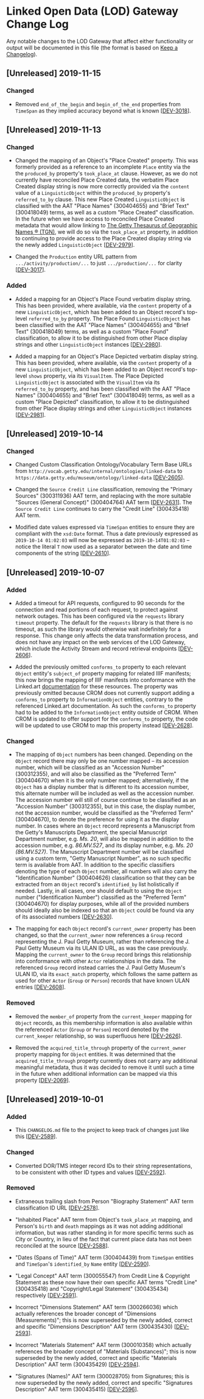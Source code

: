 # Linked Open Data (LOD) Gateway Change Log

Any notable changes to the LOD Gateway that affect either functionality or output will be documented in this file (the format is based on [Keep a Changelog](https://keepachangelog.com/en/1.0.0/)).

## [Unreleased] 2019-11-15

### Changed

* Removed `end_of_the_begin` and `begin_of_the_end` properties from `TimeSpan` as they implied accuracy beyond what is known [[DEV-3018](https://jira.getty.edu/browse/DEV-3018)].

## [Unreleased] 2019-11-13

### Changed

* Changed the mapping of an Object's "Place Created" property. This was formerly provided as a reference to an incomplete `Place` entity via the the `produced_by` property's `took_place_at` clause. However, as we do not currently have reconciled Place Created data, the verbatim Place Created display string is now more correctly provided via the `content` value of a `LinguisticObject` within the `produced_by` property's `referred_to_by` clause. This new Place Created `LinguisticObject` is classified with the AAT "Place Names" (300404655) and "Brief Text" (300418049) terms, as well as a custom "Place Created" classification. In the future when we have access to reconciled Place Created metadata that would allow linking to [The Getty Thesaurus of Geographic Names ® (TGN)](http://www.getty.edu/research/tools/vocabularies/tgn/about.html), we will do so via the `took_place_at` property, in addition to continuing to provide access to the Place Created display string via the newly added `LinguisticObject` [[DEV-2979](https://jira.getty.edu/browse/DEV-2979)].

* Changed the `Production` entity URL pattern from `.../activity/production/...` to just `.../production/...` for clarity [[DEV-3017](https://jira.getty.edu/browse/DEV-3017)].

### Added

+ Added a mapping for an Object's Place Found verbatim display string. This has been provided, where available, via the `content` property of a new `LinguisticObject`, which has been added to an Object record's top-level `referred_to_by` property. The Place Found `LinguisticObject` has been classified with the AAT "Place Names" (300404655) and "Brief Text" (300418049) terms, as well as a custom "Place Found" classification, to allow it to be distinguished from other Place display strings and other `LinguisticObject` instances [[DEV-2980](https://jira.getty.edu/browse/DEV-2980)].

+ Added a mapping for an Object's Place Depicted verbatim display string. This has been provided, where available, via the `content` property of a new `LinguisticObject`, which has been added to an Object record's top-level `shows` property, via its `VisualItem`. The Place Depicted `LinguisticObject` is associated with the `VisualItem` via its `referred_to_by` property, and has been classified with the AAT "Place Names" (300404655) and "Brief Text" (300418049) terms, as well as a custom "Place Depicted" classification, to allow it to be distinguished from other Place display strings and other `LinguisticObject` instances [[DEV-2981](https://jira.getty.edu/browse/DEV-2981)].

## [Unreleased] 2019-10-14

### Changed

* Changed Custom Classification Ontology/Vocabulary Term Base URLs from `http://vocab.getty.edu/internal/ontologies/linked-data` to `https://data.getty.edu/museum/ontology/linked-data` [[DEV-2605](https://jira.getty.edu/browse/DEV-2605)].

* Changed the `Source Credit Line` classification, removing the "Primary Sources" (300311936) AAT term, and replacing with the more suitable "Sources (General Concept)" (300404764) AAT term [[DEV-2631](https://jira.getty.edu/browse/DEV-2631)]. The `Source Credit Line` continues to carry the "Credit Line" (300435418) AAT term.

* Modified date values expressed via `TimeSpan` entities to ensure they are compliant with the `xsd:Date` format. Thus a date previously expressed as `2019-10-14 01:02:03` will now be expressed as `2019-10-14T01:02:03` – notice the literal `T` now used as a separator between the date and time components of the string [[DEV-2610](https://jira.getty.edu/browse/DEV-2610)].

## [Unreleased] 2019-10-07

### Added

+ Added a timeout for API requests, configured to 90 seconds for the connection and read portions of each request, to protect against network outages. This has been configured via the `requests` library `timeout` property. The default for the `requests` library is that there is no timeout, as such the library would otherwise wait indefinitely for a response. This change only affects the data transformation process, and does not have any impact on the web services of the LOD Gateway, which include the Activity Stream and record retrieval endpoints [[DEV-2606](https://jira.getty.edu/browse/DEV-2606)].

+ Added the previously omitted `conforms_to` property to each relevant `Object` entity's `subject_of` property mapping for related IIIF manifests; this now brings the mapping of IIIF manifests into conformance with the Linked.art [documentation](https://linked.art/model/digital/#iiif-manifests) for these resources. The property was previously omitted because CROM does not currently support adding a `conforms_to` property to `InformationObject` entities, contrary to the referenced Linked.art documentation. As such the `conforms_to` property had to be added to the `InformationObject` entity outside of CROM. When CROM is updated to offer support for the `conforms_to` property, the code will be updated to use CROM to map this property instead [[DEV-2628](https://jira.getty.edu/browse/DEV-2628)].

### Changed

* The mapping of `Object` numbers has been changed. Depending on the `Object` record there may only be one number mapped – its accession number, which will be classified as an "Accession Number" (300312355), and will also be classified as the "Preferred Term" (300404670) when it is the only number mapped; alternatively, if the `Object` has a display number that is different to its accession number, this alternate number will be included as well as the accession number. The accession number will still of course continue to be classified as an "Accession Number" (300312355), but in this case, the display number, not the accession number, would be classified as the "Preferred Term" (300404670), to denote the preference for using it as the display number. In cases where an `Object` record represents a Manuscript from the Getty's Manuscripts Department, the special Manuscript Department number, e.g. _Ms. 20_, will also be mapped in addition to the accession number, e.g. _86.MV.527_, and its display number, e.g. _Ms. 20 (86.MV.527)_. The Manuscript Department number will be classified using a custom term, "Getty Manuscript Number", as no such specific term is available from AAT. In addition to the specific classifiers denoting the type of each `Object` number, all numbers will also carry the "Identification Number" (300404626) classification so that they can be extracted from an `Object` record's `identified_by` list holistically if needed. Lastly, in all cases, one should default to using the `Object` number ("Identification Number") classified as the "Preferred Term" (300404670) for display purposes, while all of the provided numbers should ideally also be indexed so that an `Object` could be found via any of its associated numbers [[DEV-2630](https://jira.getty.edu/browse/DEV-2630)].

* The mapping for each `Object` record's `current_owner` property has been changed, so that the `current_owner` now references a `Group` record representing the J. Paul Getty Museum, rather than referencing the J. Paul Getty Museum via its ULAN ID URL, as was the case previously. Mapping the `current_owner` to the `Group` record brings this relationship into conformance with other `Actor` relationships in the data. The referenced `Group` record instead carries the J. Paul Getty Museum's ULAN ID, via its `exact_match` property, which follows the same pattern as used for other `Actor` (`Group` or `Person`) records that have known ULAN entries [[DEV-2608](https://jira.getty.edu/browse/DEV-2608)].

### Removed

- Removed the `member_of` property from the `current_keeper` mapping for `Object` records, as this membership information is also available within the referenced `Actor` (`Group` or `Person`) record denoted by the `current_keeper` relationship, so was superfluous here [[DEV-2626](https://jira.getty.edu/browse/DEV-2626)].

- Removed the `acquired_title_through` property of the `current_owner` property mapping for `Object` entities. It was determined that the `acquired_title_through` property currently does not carry any additional meaningful metadata, thus it was decided to remove it until such a time in the future when additional information can be mapped via this property [[DEV-2069](https://jira.getty.edu/browse/DEV-2069)].

## [Unreleased] 2019-10-01

### Added

+ This `CHANGELOG.md` file to the project to keep track of changes just like this [[DEV-2589](https://jira.getty.edu/browse/DEV-2592)].

### Changed

* Converted DOR/TMS integer record IDs to their string representations, to be consistent with other ID types and values [[DEV-2592](https://jira.getty.edu/browse/DEV-2592)].

### Removed

- Extraneous trailing slash from Person "Biography Statement" AAT term classification ID URL [[DEV-2578](https://jira.getty.edu/browse/DEV-2588)].

- "Inhabited Place" AAT term from Object's `took_place_at` mapping, and Person's `birth` and `death` mappings as it was not adding additional information, but was rather standing in for more specific terms such as City or Country, in lieu of the fact that current place data has not been reconciled at the source [[DEV-2588](https://jira.getty.edu/browse/DEV-2588)].

- "Dates (Spans of Time)" AAT term (300404439) from `TimeSpan` entities and `TimeSpan`'s `identified_by` `Name` entity [[DEV-2590](https://jira.getty.edu/browse/DEV-2590)].

- "Legal Concept" AAT term (300055547) from Credit Line & Copyright Statement as these now have their own specific AAT terms "Credit Line" (300435418) and "Copyright/Legal Statement" (300435434) respectively [[DEV-2591](https://jira.getty.edu/browse/DEV-2591)].

- Incorrect "Dimensions Statement" AAT term (300266036) which actually references the broader concept of "Dimensions (Measurements)"; this is now superseded by the newly added, correct and specific "Dimensions Description" AAT term (300435430) [[DEV-2593](https://jira.getty.edu/browse/DEV-2593)].

- Incorrect "Materials Statement" AAT term (300010358) which actually references the broader concept of "Materials (Substances)"; this is now superseded by the newly added, correct and specific "Materials Description" AAT term (300435429) [[DEV-2594](https://jira.getty.edu/browse/DEV-2594)].

- "Signatures (Names)" AAT term (300028705) from Signatures; this is now superseded by the newly added, correct and specific "Signatures Description" AAT term (300435415) [[DEV-2596](https://jira.getty.edu/browse/DEV-2596)].
